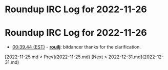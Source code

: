 # Roundup IRC Log for 2022-11-26 #
# Roundup IRC Log for 2022-11-26
* <a href="#00:39.44" id="00:39.44">00:39.44 (EST)</a> - __[rouilj](https://github.com/rouilj)__: bitdancer thanks for the clarification.

<div class="inpage-footer">
[2022-11-25.md < Prev](2022-11-25.md)
[Next > 2022-12-31.md](2022-12-31.md)
</div>
